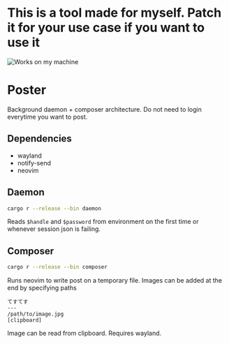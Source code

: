 # This is a tool made for myself. Patch it for your use case if you want to use it

![Works on my machine](https://blog.codinghorror.com/content/images/uploads/2007/03/6a0120a85dcdae970b0128776ff992970c-pi.png)

# Poster

Background daemon + composer architecture.
Do not need to login everytime you want to post.

## Dependencies

- wayland
- notify-send
- neovim

## Daemon

```sh
cargo r --release --bin daemon
```

Reads `$handle` and `$password` from environment on the first time or whenever
session json is failing.

## Composer

```sh
cargo r --release --bin composer
```

Runs neovim to write post on a temporary file. Images can be added at the end by
specifying paths

```
てすてす
---
/path/to/image.jpg
[clipboard]
```

Image can be read from clipboard. Requires wayland.
